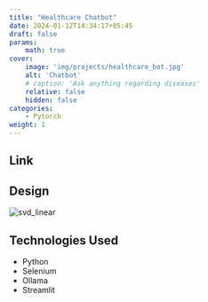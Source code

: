```yaml
---
title: "Healthcare Chatbot"
date: 2024-01-12T14:34:17+05:45
draft: false
params:
    math: true
cover:
    image: 'img/projects/healthcare_bot.jpg'
    alt: 'Chatbot'
    # caption: 'Ask anything regarding diseases'
    relative: false
    hidden: false
categories:
    - Pytorch
weight: 1
---
```




## Link


## Design
![svd_linear](https://raw.githubusercontent.com/shulavkarki/shulavkarki.github.io/master/static/img/projects/chatbot_design.png)



## Technologies Used
 - Python
 - Selenium
 - Ollama
 - Streamlit

